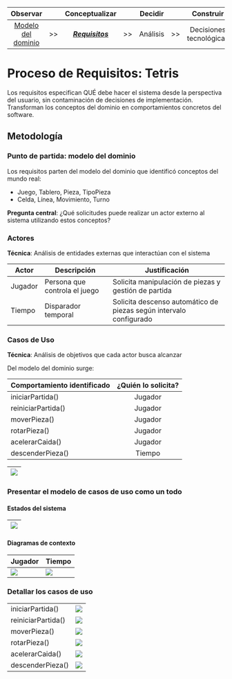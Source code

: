 <div align=center>

|Observar||Conceptualizar||Decidir||Construir||Ejecutar|
|:-:|:-:|:-:|:-:|:-:|:-:|:-:|:-:|:-:|
|[Modelo del dominio](/docs/modeloDelDominio.md)|>>|[***Requisitos***](/docs/ProcesoRequisitos.md)|>>|Análisis|>>|Decisiones tecnológicas|>>|Diseño|>>|[Código](/src/)

</div>

# Proceso de Requisitos: Tetris

Los requisitos especifican QUÉ debe hacer el sistema desde la perspectiva del usuario, sin contaminación de decisiones de implementación. Transforman los conceptos del dominio en comportamientos concretos del software.

## Metodología

### Punto de partida: modelo del dominio

Los requisitos parten del modelo del dominio que identificó conceptos del mundo real:

- Juego, Tablero, Pieza, TipoPieza
- Celda, Línea, Movimiento, Turno

**Pregunta central**: ¿Qué solicitudes puede realizar un actor externo al sistema utilizando estos conceptos?

### Actores

**Técnica**: Análisis de entidades externas que interactúan con el sistema

<div align=center>

|Actor|Descripción|Justificación|
|-|-|-|
|Jugador|Persona que controla el juego|Solicita manipulación de piezas y gestión de partida|
|Tiempo|Disparador temporal|Solicita descenso automático de piezas según intervalo configurado|

</div>

### Casos de Uso

**Técnica**: Análisis de objetivos que cada actor busca alcanzar

Del modelo del dominio surge:

<div align=center>

|Comportamiento identificado|¿Quién lo solicita?
|-|:-:|
|iniciarPartida()|Jugador |
|reiniciarPartida()|Jugador |
|moverPieza()|Jugador
|rotarPieza()|Jugador
|acelerarCaida()|Jugador
|descenderPieza()|Tiempo


|![](/images/modelosUML/DiagramaCasosUso.svg)
|-

</div>

### Presentar el modelo de casos de uso como un todo

#### Estados del sistema

<div align=center>

|![](/images/modelosUML/DiagramaDeContexto000.svg)
|-

</div>

#### Diagramas de contexto

<div align=center>

|Jugador|Tiempo|
|-|-|
|![](/images/modelosUML/DiagramaDeContexto001-ActorJugador.svg)|![](/images/modelosUML/DiagramaDeContexto001-ActorTiempo.svg)

</div>

### Detallar los casos de uso

<div align=center>

|||
|-|:-:|
iniciarPartida()|![](/images/modelosUML/CU01-iniciarPartida.svg)
reiniciarPartida()|![](/images/modelosUML/CU02-reiniciarPartida.svg)
moverPieza()|![](/images/modelosUML/CU03-moverPieza.svg)
rotarPieza()|![](/images/modelosUML/CU04-rotarPieza.svg)
acelerarCaida()|![](/images/modelosUML/CU01-acelerarCaida.svg)
descenderPieza()|![](/images/modelosUML/CU01-descenderPieza.svg)

</div>
